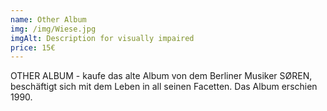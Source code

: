 ```yaml
---
name: Other Album
img: /img/Wiese.jpg
imgAlt: Description for visually impaired
price: 15€
---
```


OTHER ALBUM - kaufe das alte Album von dem Berliner Musiker SØREN, beschäftigt sich mit dem Leben in all seinen Facetten. Das Album erschien 1990. 
